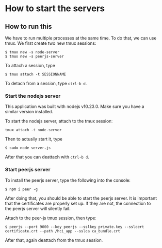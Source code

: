 # How to start the servers

## How to run this

We have to run multiple processes at the same time. To do that, we can use tmux. We first create two new tmux sessions:

```
$ tmux new -s node-server
$ tmux new -s peerjs-server
```

To attach a session, type 

```
$ tmux attach -t SESSIONNAME
```

To detach from a session, type `ctrl-b d`.

### Start the nodejs server

This application was built with nodejs v10.23.0. Make sure you have a similar version installed. 

To start the nodejs server, attach to the tmux session:

```
tmux attach -t node-server
```

Then to actually start it, type

```
$ sudo node server.js
```

After that you can deattach with `ctrl-b d`.

### Start peerjs server

To install the peerjs server, type the following into the console:

```$ npm i peer -g```

After doing that, you should be able to start the peerjs server. It is important that the certificates are properly set up. If they are not, the connection to the peerjs server will silently fail. 

Attach to the peer-js tmux session, then type:

```$ peerjs --port 9000 --key peerjs --sslkey private.key --sslcert certificate.crt --path /hci_app --sslca ca_bundle.crt```

After that, again deattach from the tmux session.